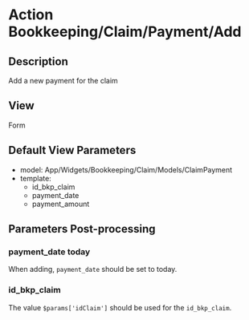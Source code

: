 # Action Bookkeeping/Claim/Payment/Add

## Description

Add a new payment for the claim

## View

Form

## Default View Parameters

* model: App/Widgets/Bookkeeping/Claim/Models/ClaimPayment
* template:
  * id_bkp_claim
  * payment_date
  * payment_amount

## Parameters Post-processing

### payment_date today

When adding, `payment_date` should be set to today.

### id_bkp_claim

The value `$params['idClaim']` should be used for the `id_bkp_claim`.
